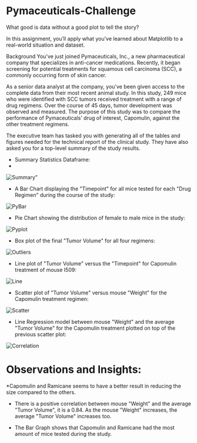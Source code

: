 # Pymaceuticals-Challenge

What good is data without a good plot to tell the story?

In this assignment, you’ll apply what you've learned about Matplotlib to a real-world situation and dataset.

Background
You've just joined Pymaceuticals, Inc., a new pharmaceutical company that specializes in anti-cancer medications. Recently, it began screening for potential treatments for squamous cell carcinoma (SCC), a commonly occurring form of skin cancer.

As a senior data analyst at the company, you've been given access to the complete data from their most recent animal study. In this study, 249 mice who were identified with SCC tumors received treatment with a range of drug regimens. Over the course of 45 days, tumor development was observed and measured. The purpose of this study was to compare the performance of Pymaceuticals’ drug of interest, Capomulin, against the other treatment regimens.

The executive team has tasked you with generating all of the tables and figures needed for the technical report of the clinical study. They have also asked you for a top-level summary of the study results.



* Summary Statistics Dataframe:
* 

 ![Summary](https://github.com/user-attachments/assets/989ba466-eb6d-4a03-aea3-42b6a332448c)"

* A Bar Chart displaying the "Timepoint" for all mice tested for each "Drug Regimen" during the course of the study:

![PyBar](https://github.com/user-attachments/assets/7911268f-e001-44d0-8283-3d09d8ea2916)


* Pie Chart showing the distribution of female to male mice in the study:


![Pyplot](https://github.com/user-attachments/assets/4429d64e-40ff-4f2b-b0a8-c3b51fd85d20)


* Box plot of the final "Tumor Volume" for all four regimens:


![Outliers](https://github.com/user-attachments/assets/b7e632c5-d7fc-4959-8f2c-f08048b3f7cb)


* Line plot of "Tumor Volume" versus the "Timepoint" for Capomulin treatment of mouse I509:


![Line](https://github.com/user-attachments/assets/42f038d4-64be-4399-9523-33f831b8430e)


* Scatter plot of "Tumor Volume" versus mouse "Weight" for the Capomulin treatment regimen:


![Scatter](https://github.com/user-attachments/assets/e7d4d9db-c8db-4687-aae1-0ec2d1d7a65e)


* Line Regression model between mouse "Weight" and the average "Tumor Volume" for the Capomulin treatment plotted on top of the previous scatter plot:


![Correlation](https://github.com/user-attachments/assets/b6bf4297-6aa5-4590-8560-998d3b64bef1)



# Observations and Insights:

  *Capomulin and Ramicane seems to have a better result in reducing the size compared to the others.

  * There is a positive correlation between mouse "Weight" and the average "Tumor Volume", it is a 0.84. As the mouse "Weight" increases, the average "Tumor Volume" increases too.

  * The Bar Graph shows that Capomulin and Ramicane had the most amount of mice tested during the study.
